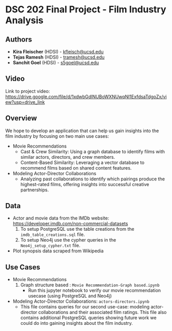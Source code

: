 # DSC 202 Final Project - Film Industry Analysis

## Authors
- **Kira Fleischer** (HDSI) - [kfleisch@ucsd.edu](mailto:kfleisch@ucsd.edu)
- **Tejas Ramesh** (HDSI) - [tramesh@ucsd.edu](mailto:tramesh@ucsd.edu)
- **Sanchit Goel** (HDSI) - [s5goel@ucsd.edu](mailto:s5goel@ucsd.edu)

## Video
Link to project video: https://drive.google.com/file/d/1xdwbGdlNUBoWXNUwqNl1ExfdsaTdgoZx/view?usp=drive_link

## Overview 
We hope to develop an application that can help us gain insights into the film industry by focusing on two main use cases:
- Movie Recommendations 
  - Cast & Crew Similarity: Using a graph database to identify films with similar actors, directors, and crew members.
  - Content-Based Similarity: Leveraging a vector database to recommend films based on shared content features.
- Modeling Actor-Director Collaborations
  - Analyzing past collaborations to identify which pairings produce the highest-rated films, offering insights into successful creative partnerships.

## Data
- Actor and movie data from the IMDb website: https://developer.imdb.com/non-commercial-datasets
  1. To setup PostgreSQL use the table creations from the `imdb_table_creations.sql` file.
  2. To setup Neo4j use the cypher queries in the `Neo4j_setup_cypher.txt` file.
- Plot synopsis data scraped from Wikipedia

## Use Cases
- Movie Recommendations
  1. Graph structure based : `Movie Recommendation-Graph based.ipynb`
     - Run this jupyter notebook to verify our movie recommendation usecase (using PostgreSQL and Neo4j)
- Modeling Actor-Director Collaborations: `actors-directors.ipynb` 
  - This file contains queries for our second use-case: modeling actor-director collaborations and their associated film ratings. This file also contains additional PostgreSQL queries showing future work we could do into gaining insights about the film industry.
